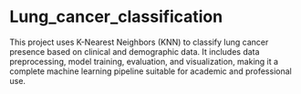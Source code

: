 # Lung_cancer_classification
This project uses K-Nearest Neighbors (KNN) to classify lung cancer presence based on clinical and demographic data. It includes data preprocessing, model training, evaluation, and visualization, making it a complete machine learning pipeline suitable for academic and professional use.
